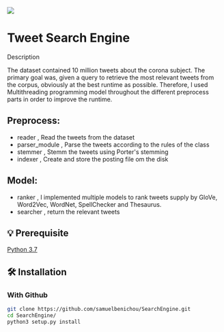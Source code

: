 <img src="https://cdn.searchenginejournal.com/wp-content/uploads/2018/10/14-Great-Search-Engines-You-Can-Use-Instead-of-Google-760x400.png"  align="center" />


# Tweet Search Engine

Description 

The dataset contained 10 million tweets about the corona subject.
The primary goal was, given a query to retrieve the most relevant tweets from the corpus, obviously at the best runtime as possible.
Therefore, I used Multithreading programming model throughout the different preprocess parts in order to improve the runtime.


Preprocess:
-------------
- reader , Read the tweets from the dataset
- parser_module , Parse the tweets according to the rules of the class
- stemmer , Stemm the tweets using Porter's stemming
- indexer , Create and store the posting file om the disk

Model:
-------------
- ranker , I implemented multiple models to rank tweets supply by GloVe, Word2Vec, WordNet, SpellChecker and Thesaurus.
- searcher , return the relevant tweets


## 💡 Prerequisite
[Python 3.7](https://www.python.org/download/releases/3.7/)


## 🛠️ Installation

### With Github

```bash
git clone https://github.com/samuelbenichou/SearchEngine.git
cd SearchEngine/
python3 setup.py install
```
